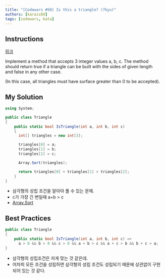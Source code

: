 ```yaml
---
title: "[Codewars #50] Is this a triangle? (7kyu)"
authors: [karais89]
tags: [codewars, kata]
---
```


## Instructions

[링크](https://www.codewars.com/kata/56606694ec01347ce800001b/train/csharp)

Implement a method that accepts 3 integer values a, b, c. The method should return true if a triangle can be built with the sides of given length and false in any other case.

(In this case, all triangles must have surface greater than 0 to be accepted).

## My Solution

```csharp
using System;

public class Triangle
{
    public static bool IsTriangle(int a, int b, int c)
    {
      int[] triangles = new int[3];

      triangles[0] = a;
      triangles[1] = b;
      triangles[2] = c;

      Array.Sort(triangles);

      return triangles[0] + triangles[1] > triangles[2];
    }
}
```

- 삼각형의 성립 조건을 알아야 풀 수 있는 문제.
- c가 가장 긴 변일때 a+b > c
- [Array.Sort](https://docs.microsoft.com/ko-kr/dotnet/api/system.array.sort?view=netframework-4.7.2)

## Best Practices

```csharp
public class Triangle
{
    public static bool IsTriangle(int a, int b, int c) =>
      a > 0 && b > 0 && c > 0 && a + b > c && a + c > b && b + c > a;
}
```

- 삼각형의 성립조건은 저게 맞는 것 같은데.
- 어차피 모든 조건을 성립하면 삼각형의 성립 조건도 성립되기 때문에 상관없이 구현되어 있는 것 같다.